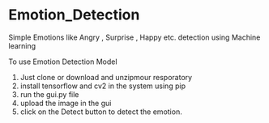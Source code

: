 # Emotion_Detection
Simple Emotions like Angry , Surprise , Happy etc. detection using Machine learning 

To use Emotion Detection Model
1. Just clone or download and unzipmour resporatory
2. install tensorflow and cv2 in the system using pip
3. run the gui.py file
4. upload the image in the gui
5. click on the Detect button to detect the emotion.
